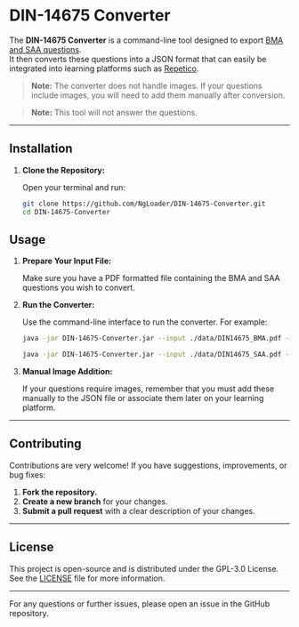 # DIN-14675 Converter

The **DIN-14675 Converter** is a command-line tool designed to export [BMA and SAA questions](https://www.dgwz.de/neue-pruefungsfragenkataloge-bma-saa-din-14675).
<br />
It then converts these questions into a JSON format that can easily be integrated into learning platforms such as [Repetico](https://repetico.de).

> **Note:** The converter does not handle images. If your questions include images, you will need to add them manually after conversion.

> **Note:** This tool will not answer the questions.

---

## Installation

1. **Clone the Repository:**

   Open your terminal and run:

   ```bash
   git clone https://github.com/NgLoader/DIN-14675-Converter.git
   cd DIN-14675-Converter
   ```

## Usage

1. **Prepare Your Input File:**

   Make sure you have a PDF formatted file containing the BMA and SAA questions you wish to convert.

2. **Run the Converter:**

   Use the command-line interface to run the converter. For example:

   ```bash
   java -jar DIN-14675-Converter.jar --input ./data/DIN14675_BMA.pdf --output ./data/export_BMA.json
   ```
   ```bash
   java -jar DIN-14675-Converter.jar --input ./data/DIN14675_SAA.pdf --output ./data/export_SAA.json
   ```

3. **Manual Image Addition:**

   If your questions require images, remember that you must add these manually to the JSON file or associate them later on your learning platform.

---

## Contributing

Contributions are very welcome! If you have suggestions, improvements, or bug fixes:

1. **Fork the repository.**
2. **Create a new branch** for your changes.
3. **Submit a pull request** with a clear description of your changes.

---

## License

This project is open-source and is distributed under the GPL-3.0 License. See the [LICENSE](LICENSE) file for more information.

---

For any questions or further issues, please open an issue in the GitHub repository.